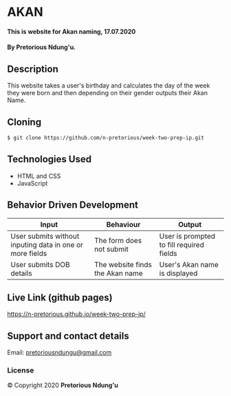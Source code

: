 # AKAN
#### This is website for Akan naming, 17.07.2020
#### By **Pretorious Ndung'u.**
## Description
This website takes a user's birthday and calculates the day of the week they were born and then depending on their gender outputs their Akan Name.

## Cloning
```bash
$ git clone https://github.com/n-pretorious/week-two-prep-ip.git
```
## Technologies Used
* HTML and CSS
* JavaScript


## Behavior Driven Development
| Input            | Behaviour                         | Output                        |
| ------------------- | ----------------------------- | ----------------------------- |
| User submits without inputing data in one or more fields | The form does not submit | User is prompted to fill required fields |
| User submits DOB details | The website finds the Akan name | User's Akan name is displayed |

## Live Link (github pages)
https://n-pretorious.github.io/week-two-prep-ip/

## Support and contact details
Email: pretoriousndungu@gmail.com

### License
&copy; Copyright 2020 **Pretorious Ndung'u**